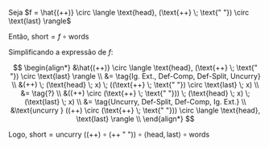 Seja $f = \hat{(++)} \circ \langle \text{head}, (\text{++} \; \text{" "}) \circ \text{last} \rangle$

Então, $\text{short} = f \circ \text{words}$

Simplificando a expressão de $f$:

$$
\begin{align*}
&\hat{(++)} \circ \langle \text{head}, (\text{++} \; \text{" "}) \circ \text{last} \rangle \\
&= \tag{Ig. Ext., Def-Comp, Def-Split, Uncurry} \\
&(++) \; (\text{head} \; x) \; ((\text{++} \; \text{" "}) \circ \text{last} \; x) \\
&= \tag{?} \\
&((++) \circ (\text{++} \; \text{" "})) \; (\text{head} \; x) \; (\text{last} \; x) \\
&= \tag{Uncurry, Def-Split, Def-Comp, Ig. Ext.} \\
&\text{uncurry } ((++) \circ (\text{++} \; \text{" "})) \circ \langle \text{head}, \text{last} \rangle \\
\end{align*}
$$

Logo, $\text{short} = \text{uncurry } ((++) \circ (\text{++} \; \text{" "})) \circ \langle \text{head}, \text{last} \rangle \circ \text{words}$

